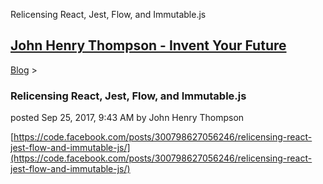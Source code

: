 Relicensing React, Jest, Flow, and Immutable.js 

[John Henry Thompson - Invent Your Future](../index.html)
---------------------------------------------------------

    

[Blog](../z-blog-1.html)‎ > ‎

### Relicensing React, Jest, Flow, and Immutable.js

posted Sep 25, 2017, 9:43 AM by John Henry Thompson

  

[https://code.facebook.com/posts/300798627056246/relicensing-react-jest-flow-and-immutable-js/](https://code.facebook.com/posts/300798627056246/relicensing-react-jest-flow-and-immutable-js/)

